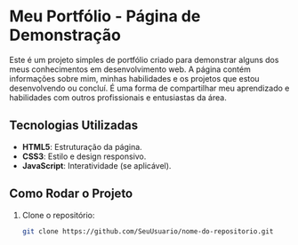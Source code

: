 # Meu Portfólio - Página de Demonstração

Este é um projeto simples de portfólio criado para demonstrar alguns dos meus conhecimentos em desenvolvimento web. A página contém informações sobre mim, minhas habilidades e os projetos que estou desenvolvendo ou concluí. É uma forma de compartilhar meu aprendizado e habilidades com outros profissionais e entusiastas da área.

## Tecnologias Utilizadas

- **HTML5**: Estruturação da página.
- **CSS3**: Estilo e design responsivo.
- **JavaScript**: Interatividade (se aplicável).

## Como Rodar o Projeto

1. Clone o repositório:

   ```bash
   git clone https://github.com/SeuUsuario/nome-do-repositorio.git
